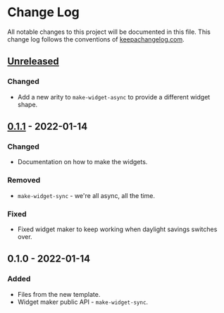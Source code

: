 # Change Log
All notable changes to this project will be documented in this file. This change log follows the conventions of [keepachangelog.com](http://keepachangelog.com/).

## [Unreleased]
### Changed
- Add a new arity to `make-widget-async` to provide a different widget shape.

## [0.1.1] - 2022-01-14
### Changed
- Documentation on how to make the widgets.

### Removed
- `make-widget-sync` - we're all async, all the time.

### Fixed
- Fixed widget maker to keep working when daylight savings switches over.

## 0.1.0 - 2022-01-14
### Added
- Files from the new template.
- Widget maker public API - `make-widget-sync`.

[Unreleased]: https://github.com/xerex/cljgen/compare/0.1.1...HEAD
[0.1.1]: https://github.com/xerex/cljgen/compare/0.1.0...0.1.1
